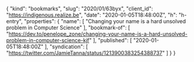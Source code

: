 {
  "kind": "bookmarks",
  "slug": "2020/01/63byx",
  "client_id": "https://indigenous.realize.be",
  "date": "2020-01-05T18:48:00Z",
  "h": "h-entry",
  "properties": {
    "name": [
      "Changing your name is a hard unsolved problem in Computer Science"
    ],
    "bookmark-of": [
      "https://dev.to/penelope_zone/changing-your-name-is-a-hard-unsolved-problem-in-computer-science-kjf"
    ],
    "published": [
      "2020-01-05T18:48:00Z"
    ],
    "syndication": [
      "https://twitter.com/JamieTanna/status/1213900383254388737"
    ]
  }
}
